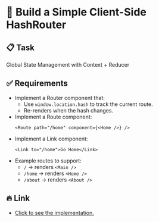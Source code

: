 # 🧩 Build a Simple Client-Side HashRouter

## 📋 Task

Global State Management with Context + Reducer

## ✅ Requirements

- Implement a Router component that:
  - Use `window.location.hash` to track the current route.
  - Re-renders when the hash changes.
- Implement a Route component:
  ```tsx
  <Route path="/home" component={<Home />} />
  ```
- Implement a Link component:
  ```tsx
  <Link to="/home">Go Home</Link>
  ```
- Example routes to support:
  - `/` -> renders `<Main />`
  - `/home` -> renders `<Home />`
  - `/about` -> renders `<About />`

## 🔥 Link

- [Click to see the implementation.](./src/App.tsx)
